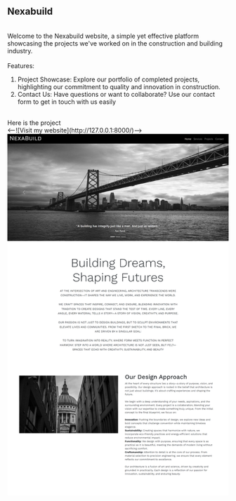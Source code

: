 <h2>Nexabuild</h2>
<br>
Welcome to the Nexabuild website, a simple yet effective platform showcasing the projects we've worked on in the construction and building industry.
<br>
<br>
Features:
<br>
<ol><li>Project Showcase: Explore our portfolio of completed projects, highlighting our commitment to quality and innovation in construction.</li>
<li>Contact Us: Have questions or want to collaborate? Use our contact form to get in touch with us easily</li></ol>
<br>
Here is the project
<br>
<--![Visit my website](http://127.0.0.1:8000/)-->
<img src="screenshot.png">



